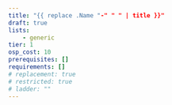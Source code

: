 ```yaml
---
title: "{{ replace .Name "-" " " | title }}"
draft: true
lists:
    - generic
tier: 1
osp_cost: 10
prerequisites: []
requirements: []
# replacement: true
# restricted: true
# ladder: ""
---
```


